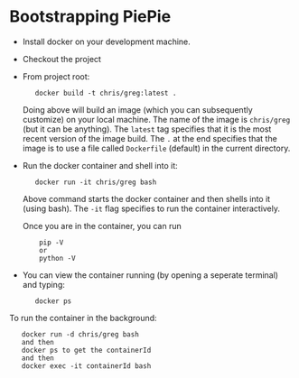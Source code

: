 Bootstrapping PiePie
===

- Install docker on your development machine.
- Checkout the project
- From project root:
  ```
     docker build -t chris/greg:latest .
  ```
  
  Doing above will build an image (which you can subsequently customize) on your local machine. The 
  name of the image is `chris/greg` (but it can be anything). The `latest` tag specifies that it 
  is the most recent version of the image build. The `.` at the end specifies that the image is to use a
  file called `Dockerfile` (default)  in the current directory.
  
- Run the docker container and shell into it:
  ```aidl
     docker run -it chris/greg bash
  ```
  
  Above command starts the docker container and then shells into it (using bash). The `-it` flag
  specifies to run the container interactively.
  
  Once you are in the container, you can run
  
  ```
      pip -V
      or 
      python -V
  ```
  
- You can view the container running (by opening a seperate terminal) and typing:

   ```aidl
      docker ps
   ```
  
To run the container in the background:

   ```aidl
      docker run -d chris/greg bash
      and then
      docker ps to get the containerId
      and then 
      docker exec -it containerId bash  
   ```
  